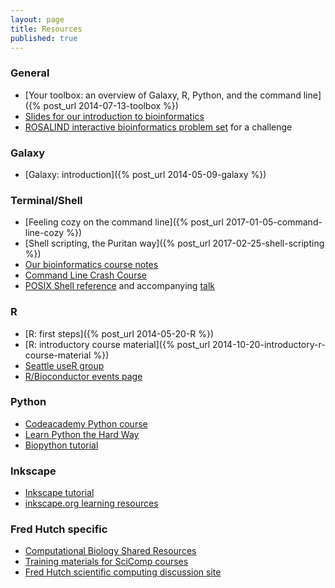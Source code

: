```yaml
---
layout: page
title: Resources
published: true
---
```



### General

* [Your toolbox: an overview of Galaxy, R, Python, and the command line]({% post_url 2014-07-13-toolbox %})
* [Slides for our introduction to bioinformatics](http://fredhutchio.github.io/intro-bioinformatics/)
* [ROSALIND interactive bioinformatics problem set](http://rosalind.info/) for a challenge


### Galaxy

* [Galaxy: introduction]({% post_url 2014-05-09-galaxy %})


### Terminal/Shell

* [Feeling cozy on the command line]({% post_url 2017-01-05-command-line-cozy %})
* [Shell scripting, the Puritan way]({% post_url 2017-02-25-shell-scripting %})
* [Our bioinformatics course notes](http://fredhutchio.github.io/intro-bioinformatics/)
* [Command Line Crash Course](https://learnpythonthehardway.org/book/appendixa.html)
* [POSIX Shell reference](http://shellhaters.heroku.com/posix) and accompanying [talk](http://shellhaters.heroku.com/)


### R

* [R: first steps]({% post_url 2014-05-20-R %})
* [R: introductory course material]({% post_url 2014-10-20-introductory-r-course-material %})
* [Seattle useR group](http://www.meetup.com/Seattle-useR/)
* [R/Bioconductor events page](http://www.bioconductor.org/help/events/)


### Python

* [Codeacademy Python course](http://www.codecademy.com/tracks/python)
* [Learn Python the Hard Way](http://learnpythonthehardway.org/book/)
* [Biopython tutorial](http://biopython.org/DIST/docs/tutorial/Tutorial.html)


### Inkscape

* [Inkscape tutorial](https://github.com/fredhutchio/inkscape-tutorial)
* [inkscape.org learning resources](https://inkscape.org/en/learn/)


### Fred Hutch specific

* [Computational Biology Shared Resources](http://sharedresources.fhcrc.org/core-facilities/computational-biology)
* [Training materials for SciComp courses](https://teams.fhcrc.org/sites/citwiki/SciComp/Training%20Materials/Forms/AllItems.aspx)
* [Fred Hutch scientific computing discussion site](http://discourse.fhcrc.org)
